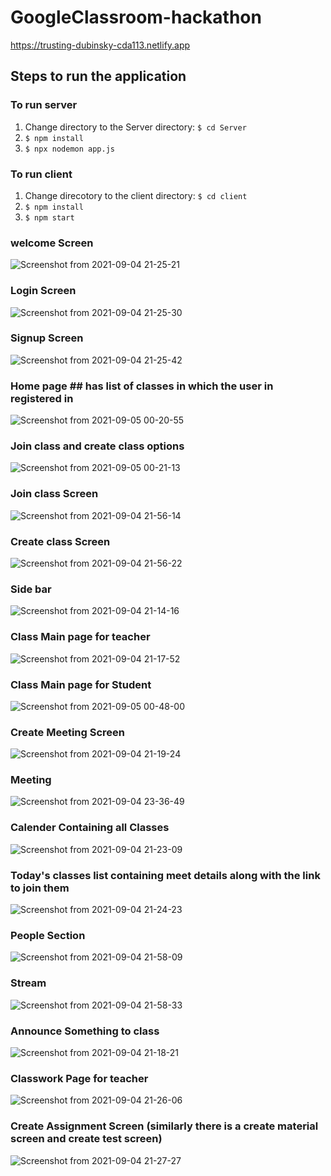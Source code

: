 # GoogleClassroom-hackathon
https://trusting-dubinsky-cda113.netlify.app


## Steps to run the application
### To run server
1. Change directory to the Server directory: `$ cd Server`
2. `$ npm install`
3. `$ npx nodemon app.js`

### To run client
1. Change direcotory to the client directory: `$ cd client`
2. `$ npm install`
3. `$ npm start`

### welcome Screen 
![Screenshot from 2021-09-04 21-25-21](https://user-images.githubusercontent.com/57187594/132104867-08017edb-9fbc-41b0-aa46-bd8562b4079b.png)
### Login Screen 
 ![Screenshot from 2021-09-04 21-25-30](https://user-images.githubusercontent.com/57187594/132104905-b5bf622e-b04e-47bd-81dc-5ea7bcb6c17e.png)
### Signup Screen 
![Screenshot from 2021-09-04 21-25-42](https://user-images.githubusercontent.com/57187594/132104918-79d1c920-5f31-45fe-ab1e-7d2371f9dc85.png)
### Home page ## has list of classes in which the user in registered in
![Screenshot from 2021-09-05 00-20-55](https://user-images.githubusercontent.com/57187594/132105131-9e5d00a8-b490-4b97-8c28-7a508b0e480d.png)
### Join class and create class options
 ![Screenshot from 2021-09-05 00-21-13](https://user-images.githubusercontent.com/57187594/132105153-7267647a-0c4a-4179-b7a6-f12e550a1d1c.png)
### Join class Screen
![Screenshot from 2021-09-04 21-56-14](https://user-images.githubusercontent.com/57187594/132105163-d819eedd-af2a-42fb-afb9-60088bf85bf8.png)
### Create class Screen
![Screenshot from 2021-09-04 21-56-22](https://user-images.githubusercontent.com/57187594/132105189-5f6cf8d9-441b-4d16-84fa-2032e28f27f3.png)
### Side bar
![Screenshot from 2021-09-04 21-14-16](https://user-images.githubusercontent.com/57187594/132105259-84b67f18-fa0d-4ab2-9e47-307e30323bf7.png)
### Class Main page for teacher
 ![Screenshot from 2021-09-04 21-17-52](https://user-images.githubusercontent.com/57187594/132105282-7b4f8e1b-753d-4a28-be90-b6286252bf59.png)
 ### Class Main page for Student
 ![Screenshot from 2021-09-05 00-48-00](https://user-images.githubusercontent.com/57187594/132105693-b57c7760-5ea1-418c-b7ca-b4fb8a871869.png)
 ### Create Meeting Screen 
  ![Screenshot from 2021-09-04 21-19-24](https://user-images.githubusercontent.com/57187594/132105679-1e2c9bce-b71f-42be-9e79-0a01e722bf4c.png)
### Meeting
![Screenshot from 2021-09-04 23-36-49](https://user-images.githubusercontent.com/57187594/132105707-c3e40c44-b18c-4906-9011-eb4dc952610e.png)
### Calender Containing all Classes
 ![Screenshot from 2021-09-04 21-23-09](https://user-images.githubusercontent.com/57187594/132105615-cf5f45de-6b3a-40fb-ba65-f1c14c680cb6.png)
### Today's classes list containing meet details along with the link to join them
![Screenshot from 2021-09-04 21-24-23](https://user-images.githubusercontent.com/57187594/132105660-8ff28bf2-8cd3-4488-9c1e-bba12c9ec926.png)
### People Section
![Screenshot from 2021-09-04 21-58-09](https://user-images.githubusercontent.com/57187594/132105299-e9865447-68d1-4d37-a850-7807318bcb82.png)
### Stream 
![Screenshot from 2021-09-04 21-58-33](https://user-images.githubusercontent.com/57187594/132105514-de612af7-d344-441f-b323-3ef20cbe4cab.png)
 ### Announce Something to class
 ![Screenshot from 2021-09-04 21-18-21](https://user-images.githubusercontent.com/57187594/132105346-d65efaaf-71ba-4e81-9583-6e4a4e26a2e6.png)
 ### Classwork Page for teacher
 ![Screenshot from 2021-09-04 21-26-06](https://user-images.githubusercontent.com/57187594/132105542-e415b7a9-d731-4ca3-9862-587dbc3f3cab.png)
### Create Assignment Screen  (similarly there is a create material screen and create test screen)
 ![Screenshot from 2021-09-04 21-27-27](https://user-images.githubusercontent.com/57187594/132105565-d9cd005b-d7ae-475e-a3ae-2a875ee8ad6c.png)
 





